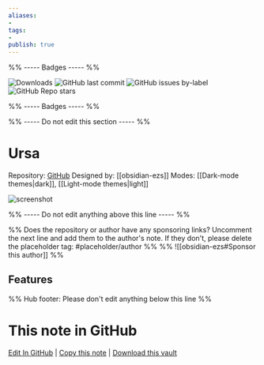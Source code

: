 ```yaml
---
aliases:
- 
tags: 
- 
publish: true
---
```


%% ----- Badges ----- %%

![Downloads](https://img.shields.io/badge/downloads-1633-573E7A?style=for-the-badge&logo=)
![GitHub last commit](https://img.shields.io/github/last-commit/obsidian-ezs/obsidian-ursa?color=573E7A&label=last%20update&logo=github&style=for-the-badge)
![GitHub issues by-label](https://img.shields.io/github/issues/obsidian-ezs/obsidian-ursa/help%20wanted?color=573E7A&logo=github&style=for-the-badge) 
![GitHub Repo stars](https://img.shields.io/github/stars/obsidian-ezs/obsidian-ursa?color=573E7A&logo=github&style=for-the-badge)

%% ----- Badges ----- %%

%% ----- Do not edit this section ----- %%

# Ursa

Repository: [GitHub](https://github.com/obsidian-ezs/obsidian-ursa)
Designed by: [[obsidian-ezs]]
Modes: [[Dark-mode themes|dark]], [[Light-mode themes|light]]



![screenshot](https://github.com/obsidian-ezs/obsidian-ursa/raw/master/light-theme_full.png)

%% ----- Do not edit anything above this line ----- %% 

%% Does the repository or author have any sponsoring links? Uncomment the next line and add them to the author's note. If they don't, please delete the placeholder tag: #placeholder/author %%
%% ![[obsidian-ezs#Sponsor this author]] %%


## Features



%% Hub footer: Please don't edit anything below this line %%

# This note in GitHub

<span class="git-footer">[Edit In GitHub](https://github.dev/obsidian-community/obsidian-hub/blob/main/02%20-%20Community%20Expansions/02.05%20All%20Community%20Expansions/Themes/Ursa.md "git-hub-edit-note") | [Copy this note](https://raw.githubusercontent.com/obsidian-community/obsidian-hub/main/02%20-%20Community%20Expansions/02.05%20All%20Community%20Expansions/Themes/Ursa.md "git-hub-copy-note") | [Download this vault](https://github.com/obsidian-community/obsidian-hub/archive/refs/heads/main.zip "git-hub-download-vault") </span>
